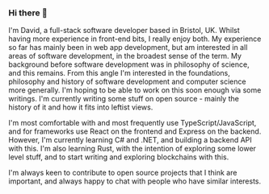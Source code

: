 ### Hi there 👋


I'm David, a full-stack software developer based in Bristol, UK. Whilst having more experience in front-end bits, I really enjoy both. My experience so far has mainly been in web app development, but am interested in all areas of software development, in the broadest sense of the term. 
My background before software development was in philosophy of science, and this remains. From this angle I'm interested in the foundations, philosophy and history of software development and computer science more generally. I'm hoping to be able to work on this soon enough via some writings. I'm currently writing some stuff on open source - mainly the history of it and how it fits into leftist views. 

I'm most comfortable with and most frequently use TypeScript/JavaScript, and for frameworks use React on the frontend and Express on the backend. However, I'm currently learning C# and .NET, and building a backend API with this. I'm also learning Rust, with the intention of exploring some lower level stuff, and to start writing and exploring blockchains with this. 

I'm always keen to contribute to open source projects that I think are important, and always happy to chat with people who have similar interests. 
